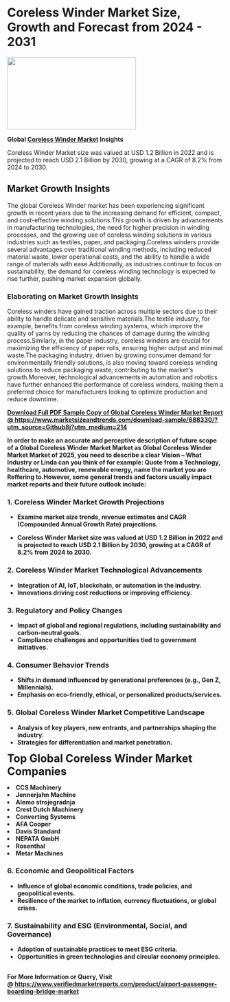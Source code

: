 <H1>Coreless Winder Market Size, Growth and Forecast from 2024 - 2031</H1><img class="aligncenter size-medium wp-image-584254" src="https://thirdeyenews.in/wp-content/uploads/2024/09/Global-Market-Research-300x168.jpeg" alt="" width="300" height="168" /><p><strong>Global&nbsp;<a href="https://www.marketsizeandtrends.com/download-sample/688330/?utm_source=Github8j?utm_medium=214">Coreless Winder Market</a> Insights</strong></p><p>Coreless Winder Market size was valued at USD 1.2 Billion in 2022 and is projected to reach USD 2.1 Billion by 2030, growing at a CAGR of 8.2% from 2024 to 2030.</p><p><h2>Market Growth Insights</h2> <p>The global Coreless Winder market has been experiencing significant growth in recent years due to the increasing demand for efficient, compact, and cost-effective winding solutions.This growth is driven by advancements in manufacturing technologies, the need for higher precision in winding processes, and the growing use of coreless winding solutions in various industries such as textiles, paper, and packaging.Coreless winders provide several advantages over traditional winding methods, including reduced material waste, lower operational costs, and the ability to handle a wide range of materials with ease.Additionally, as industries continue to focus on sustainability, the demand for coreless winding technology is expected to rise further, pushing market expansion globally.</p> <p><strong><a href="#"></a></strong></p> <h3>Elaborating on Market Growth Insights</h3> <p>Coreless winders have gained traction across multiple sectors due to their ability to handle delicate and sensitive materials.The textile industry, for example, benefits from coreless winding systems, which improve the quality of yarns by reducing the chances of damage during the winding process.Similarly, in the paper industry, coreless winders are crucial for maximizing the efficiency of paper rolls, ensuring higher output and minimal waste.The packaging industry, driven by growing consumer demand for environmentally friendly solutions, is also moving toward coreless winding solutions to reduce packaging waste, contributing to the market's growth.Moreover, technological advancements in automation and robotics have further enhanced the performance of coreless winders, making them a preferred choice for manufacturers looking to optimize production and reduce downtime.</p> <p><strong><a href="#"></p><p><span class=""><strong>Download Full PDF Sample Copy of Global Coreless Winder Market Report</strong> @ <a href="https://www.marketsizeandtrends.com/download-sample/688330/?utm_source=Github8j?utm_medium=214" target="_blank">https://www.marketsizeandtrends.com/download-sample/688330/?utm_source=Github8j?utm_medium=214</a></span></p><p>In order to make an accurate and perceptive description of future scope of a Global&nbsp;Coreless Winder Market Market as Global&nbsp;Coreless Winder Market Market of 2025, you need to describe a clear Vision &ndash; What Industry or Linda can you think of for example: Quote from a Technology, healthcare, automotive, renewable energy, name the market you are Reffering to.However, some general trends and factors usually impact market reports and their future outlook include:</p><h3>1.&nbsp;<strong>Coreless Winder Market Growth Projections</strong></h3><ul><li>Examine market size trends, revenue estimates and CAGR (Compounded Annual Growth Rate) projections.</li><li><p>Coreless Winder Market size was valued at USD 1.2 Billion in 2022 and is projected to reach USD 2.1 Billion by 2030, growing at a CAGR of 8.2% from 2024 to 2030.</p></li></ul><h3>2.&nbsp;<strong>Coreless Winder Market Technological Advancements</strong></h3><ul><li>Integration of AI, IoT, blockchain, or automation in the industry.</li><li>Innovations driving cost reductions or improving efficiency.</li></ul><h3>3.&nbsp;<strong>Regulatory and Policy Changes</strong></h3><ul><li>Impact of global and regional regulations, including sustainability and carbon-neutral goals.</li><li>Compliance challenges and opportunities tied to government initiatives.</li></ul><h3>4.&nbsp;<strong>Consumer Behavior Trends</strong></h3><ul><li>Shifts in demand influenced by generational preferences (e.g., Gen Z, Millennials).</li><li>Emphasis on eco-friendly, ethical, or personalized products/services.</li></ul><h3>5.&nbsp;<strong>Global Coreless Winder Market Competitive Landscape</strong></h3><ul><li>Analysis of key players, new entrants, and partnerships shaping the industry.</li><li>Strategies for differentiation and market penetration.</li></ul><p data-pm-slice="1 1 []"><span style="color: inherit; font-family: inherit; font-size: 25px;">Top Global Coreless Winder Market Companies</span></p><div class="" data-test-id=""><p><li>CCS Machinery</li><li> Jennerjahn Machine</li><li> Alemo strojegradnja</li><li> Crest Dutch Machinery</li><li> Converting Systems</li><li> AFA Cooper</li><li> Davis Standard</li><li> NEPATA GmbH</li><li> Rosenthal</li><li> Metar Machines</li></p></div><h3>6.&nbsp;<strong>Economic and Geopolitical Factors</strong></h3><ul><li>Influence of global economic conditions, trade policies, and geopolitical events.</li><li>Resilience of the market to inflation, currency fluctuations, or global crises.</li></ul><h3>7.&nbsp;<strong>Sustainability and ESG (Environmental, Social, and Governance)</strong></h3><ul><li>Adoption of sustainable practices to meet ESG criteria.</li><li>Opportunities in green technologies and circular economy principles.</li></ul><h2><strong style="font-size: 14px;">For More Information or Query, Visit @&nbsp;</strong><a style="background-color: #ffffff; font-size: 14px;" href="https://www.marketsizeandtrends.com/report/coreless-winder-market/" target="_blank">https://www.verifiedmarketreports.com/product/airport-passenger-boarding-bridge-market</a></h2>